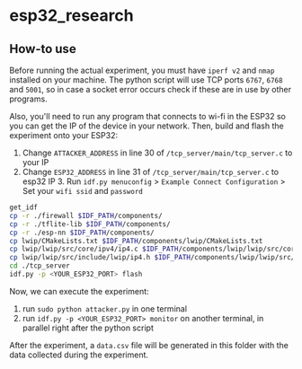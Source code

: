 # esp32_research

## How-to use
Before running the actual experiment, you must have `iperf v2` and `nmap` installed
on your machine. The python script will use TCP ports `6767`, `6768` and `5001`, so
in case a socket error occurs check if these are in use by other programs.

Also, you'll need to run any program that connects to wi-fi in the ESP32 so you can
get the IP of the device in your network. Then, build and flash the experiment
onto your ESP32:
1. Change `ATTACKER_ADDRESS` in line 30 of `/tcp_server/main/tcp_server.c` to your IP
2. Change `ESP32_ADDRESS` in line 31 of `/tcp_server/main/tcp_server.c` to esp32 IP
    3. Run `idf.py menuconfig` > `Example Connect Configuration` > Set your `wifi ssid` and `password`

```bash
get_idf
cp -r ./firewall $IDF_PATH/components/
cp -r ./tflite-lib $IDF_PATH/components/
cp -r ./esp-nn $IDF_PATH/components/
cp lwip/CMakeLists.txt $IDF_PATH/components/lwip/CMakeLists.txt
cp lwip/lwip/src/core/ipv4/ip4.c $IDF_PATH/components/lwip/lwip/src/core/ipv4/ip4.c
cp lwip/lwip/src/include/lwip/ip4.h $IDF_PATH/components/lwip/lwip/src/include/lwip/ip4.h
cd ./tcp_server
idf.py -p <YOUR_ESP32_PORT> flash
```

Now, we can execute the experiment:
1. run `sudo python attacker.py` in one terminal
2. run `idf.py -p <YOUR_ESP32_PORT> monitor` on another terminal, in parallel right after the python script

After the experiment, a `data.csv` file will be generated in this folder with the
data collected during the experiment.
